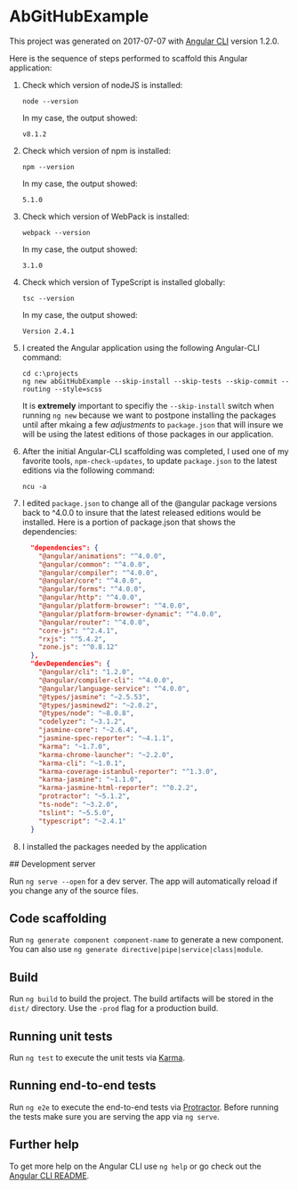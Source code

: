 # AbGitHubExample

This project was generated on 2017-07-07 with [Angular CLI](https://github.com/angular/angular-cli) version 1.2.0.

Here is the sequence of steps performed to scaffold this Angular application:
<ol>
<li>

Check which version of nodeJS is installed:
```npm
node --version
```
In my case, the output showed:
```
v8.1.2
```
</li>
<li>

Check which version of npm is installed:
```npm
npm --version
```
In my case, the output showed:
```
5.1.0
```
</li>
<li>

Check which version of WebPack is installed:
```npm
webpack --version
```
In my case, the output showed:
```npm
3.1.0
```
</li>
<li>

Check which version of TypeScript is installed globally:
```npm
tsc --version
```
In my case, the output showed:
```
Version 2.4.1
```
</li>
<li>

I created the Angular application using the following Angular-CLI command:
```
cd c:\projects
ng new abGitHubExample --skip-install --skip-tests --skip-commit --routing --style=scss 
```
It is __extremely__ important to specifiy the `--skip-install` switch when running `ng new` 
because we want to postpone installing the packages until after mkaing a few *adjustments* to `package.json` 
that will insure we will be using the latest editions of those packages in our application.
</li>
<li>

After the initial Angular-CLI scaffolding was completed, I used one of my favorite tools, `npm-check-updates`, to update `package.json` to the latest editions via the following command:
```
ncu -a
```
</li>
<li>

I edited `package.json` to change all of the @angular package versions back to ^4.0.0 to insure that the latest released editions would be installed.
Here is a portion of package.json that shows the dependencies:
```json
  "dependencies": {
    "@angular/animations": "^4.0.0",
    "@angular/common": "^4.0.0",
    "@angular/compiler": "^4.0.0",
    "@angular/core": "^4.0.0",
    "@angular/forms": "^4.0.0",
    "@angular/http": "^4.0.0",
    "@angular/platform-browser": "^4.0.0",
    "@angular/platform-browser-dynamic": "^4.0.0",
    "@angular/router": "^4.0.0",
    "core-js": "^2.4.1",
    "rxjs": "^5.4.2",
    "zone.js": "^0.8.12"
  },
  "devDependencies": {
    "@angular/cli": "1.2.0",
    "@angular/compiler-cli": "^4.0.0",
    "@angular/language-service": "^4.0.0",
    "@types/jasmine": "~2.5.53",
    "@types/jasminewd2": "~2.0.2",
    "@types/node": "~8.0.8",
    "codelyzer": "~3.1.2",
    "jasmine-core": "~2.6.4",
    "jasmine-spec-reporter": "~4.1.1",
    "karma": "~1.7.0",
    "karma-chrome-launcher": "~2.2.0",
    "karma-cli": "~1.0.1",
    "karma-coverage-istanbul-reporter": "^1.3.0",
    "karma-jasmine": "~1.1.0",
    "karma-jasmine-html-reporter": "^0.2.2",
    "protractor": "~5.1.2",
    "ts-node": "~3.2.0",
    "tslint": "~5.5.0",
    "typescript": "~2.4.1"
  }
```
</li>
<li>
I installed the packages needed by the application
</li>
</ol>
## Development server

Run `ng serve --open` for a dev server. The app will automatically reload if you change any of the source files.

## Code scaffolding

Run `ng generate component component-name` to generate a new component. You can also use `ng generate directive|pipe|service|class|module`.

## Build

Run `ng build` to build the project. The build artifacts will be stored in the `dist/` directory. Use the `-prod` flag for a production build.

## Running unit tests

Run `ng test` to execute the unit tests via [Karma](https://karma-runner.github.io).

## Running end-to-end tests

Run `ng e2e` to execute the end-to-end tests via [Protractor](http://www.protractortest.org/).
Before running the tests make sure you are serving the app via `ng serve`.

## Further help

To get more help on the Angular CLI use `ng help` or go check out the [Angular CLI README](https://github.com/angular/angular-cli/blob/master/README.md).
